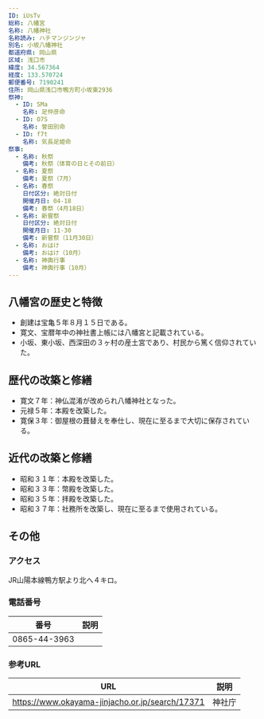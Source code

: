```yaml
---
ID: iUsTv
総称: 八幡宮
名称: 八幡神社
名称読み: ハチマンジンジャ
別名: 小坂八幡神社
都道府県: 岡山県
区域: 浅口市
緯度: 34.567364
経度: 133.570724
郵便番号: 7190241
住所: 岡山県浅口市鴨方町小坂東2936
祭神:
  - ID: SMa
    名称: 足仲彦命
  - ID: O7S
    名称: 誉田別命
  - ID: f7t
    名称: 気長足姫命
祭事:
  - 名称: 秋祭
    備考: 秋祭（体育の日とその前日）
  - 名称: 夏祭
    備考: 夏祭（7月）
  - 名称: 春祭
    日付区分: 絶対日付
    開催月日: 04-18
    備考: 春祭（4月18日）
  - 名称: 新嘗祭
    日付区分: 絶対日付
    開催月日: 11-30
    備考: 新嘗祭（11月30日）
  - 名称: おはけ
    備考: おはけ（10月）
  - 名称: 神輿行事
    備考: 神輿行事（10月）
---
```


## 八幡宮の歴史と特徴

- 創建は宝亀５年８月１５日である。
- 寛文、宝暦年中の神社書上帳には八幡宮と記載されている。
- 小坂、東小坂、西深田の３ヶ村の産土宮であり、村民から篤く信仰されていた。

## 歴代の改築と修繕

- 寛文７年：神仏混淆が改められ八幡神社となった。
- 元禄５年：本殿を改築した。
- 寛保３年：御屋根の葺替えを奉仕し、現在に至るまで大切に保存されている。

## 近代の改築と修繕

- 昭和３１年：本殿を改築した。
- 昭和３３年：幣殿を改築した。
- 昭和３５年：拝殿を改築した。
- 昭和３７年：社務所を改築し、現在に至るまで使用されている。

## その他

### アクセス

JR山陽本線鴨方駅より北へ４キロ。

### 電話番号

| 番号         | 説明 |
| ------------ | ---- |
| 0865-44-3963 |      |

### 参考URL

| URL                                             | 説明   |
| ----------------------------------------------- | ------ |
| https://www.okayama-jinjacho.or.jp/search/17371 | 神社庁 |
